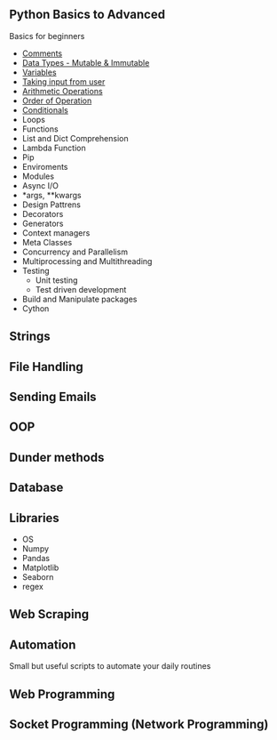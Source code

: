 
## Python Basics to Advanced
Basics for beginners
* [Comments](Basics/Comments.py)
* [Data Types - Mutable & Immutable](Basics/Data_Types.py)
* [Variables]()
* [Taking input from user]()
* [Arithmetic Operations]()
* [Order of Operation]()
* [Conditionals](conditionals.py)
* Loops
* Functions
* List and Dict Comprehension
* Lambda Function
* Pip
* Enviroments
* Modules
* Async I/O
* *args, **kwargs
* Design Pattrens
* Decorators
* Generators
* Context managers
* Meta Classes
* Concurrency and Parallelism
* Multiprocessing and Multithreading
* Testing
  * Unit testing
  * Test driven development
* Build and Manipulate packages
* Cython
## Strings
## File Handling
## Sending Emails
## OOP 
## Dunder methods
## Database
## Libraries
* OS
* Numpy
* Pandas
* Matplotlib
* Seaborn
* regex
## Web Scraping
## Automation
Small but useful scripts to automate your daily routines
## Web Programming
## Socket Programming (Network Programming)
